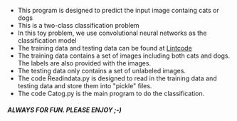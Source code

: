 ﻿- ﻿﻿﻿﻿This program is designed to predict the input image containg cats or dogs- This is a two-class classification problem- In this toy problem, we use convolutional neural networks as the classification model- The training data and testing data can be found at [Lintcode](https://www.lintcode.com/ai/)- The training data contains a set of images including both cats and dogs. The labels are also provided with the images.- The testing data only contains a set of unlabeled images.- The code Readindata.py is designed to read in the training data and testing data and store them into "pickle" files.- The code Catog.py is the main program to do the classification.##### ALWAYS FOR FUN. PLEASE ENJOY ;-)